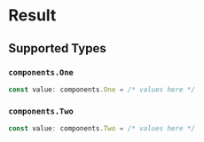 # Result


## Supported Types

### `components.One`

```typescript
const value: components.One = /* values here */
```

### `components.Two`

```typescript
const value: components.Two = /* values here */
```

